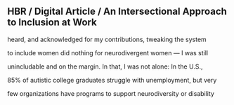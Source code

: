 ## HBR / Digital Article / An Intersectional Approach to Inclusion at Work

heard, and acknowledged for my contributions, tweaking the system

to include women did nothing for neurodivergent women — I was still

unincludable and on the margin. In that, I was not alone: In the U.S.,

85% of autistic college graduates struggle with unemployment, but very

few organizations have programs to support neurodiversity or disability